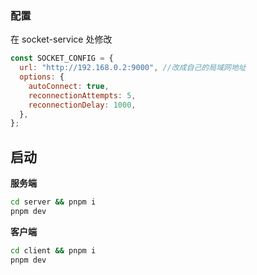 ### 配置
在 socket-service 处修改
```javascript
const SOCKET_CONFIG = {
  url: "http://192.168.0.2:9000", //改成自己的局域网地址
  options: {
    autoConnect: true,
    reconnectionAttempts: 5,
    reconnectionDelay: 1000,
  },
};
```
## 启动

**服务端**
```bash
cd server && pnpm i
pnpm dev
```

**客户端**
```bash
cd client && pnpm i
pnpm dev
```